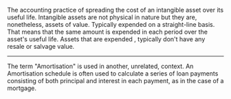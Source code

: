 The accounting practice of spreading the cost of an intangible asset over its useful life. 
Intangible assets are not physical in nature but they are, nonetheless, assets of value.
Typically expended on a straight-line basis. 
	That means that the same amount is expended in each period over the asset's useful life. 
Assets that are expended , typically don't have any resale or salvage value.

---------------------------------------------------------------

The term "Amortisation" is used in another, unrelated, context. 
An Amortisation schedule is often used to calculate a series of loan payments consisting of both principal and interest in each payment, as in the case of a mortgage.